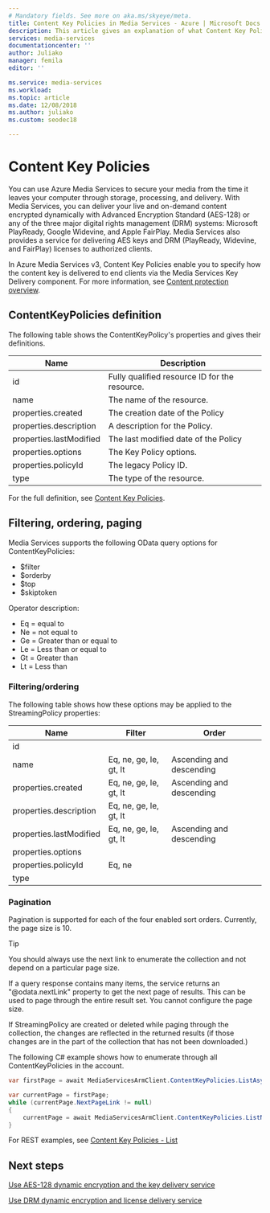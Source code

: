 ```yaml
---
# Mandatory fields. See more on aka.ms/skyeye/meta.
title: Content Key Policies in Media Services - Azure | Microsoft Docs
description: This article gives an explanation of what Content Key Policies are, and how they are used by Azure Media Services.
services: media-services
documentationcenter: ''
author: Juliako
manager: femila
editor: ''

ms.service: media-services
ms.workload: 
ms.topic: article
ms.date: 12/08/2018
ms.author: juliako
ms.custom: seodec18

---
```


# Content Key Policies

You can use Azure Media Services to secure your media from the time it leaves your computer through storage, processing, and delivery. With Media Services, you can deliver your live and on-demand content encrypted dynamically with Advanced Encryption Standard (AES-128) or any of the three major digital rights management (DRM) systems: Microsoft PlayReady, Google Widevine, and Apple FairPlay. Media Services also provides a service for delivering AES keys and DRM (PlayReady, Widevine, and FairPlay) licenses to authorized clients.

In Azure Media Services v3, Content Key Policies enable you to specify how the content key is delivered to end clients via the Media Services Key Delivery component. For more information, see [Content protection overview](content-protection-overview.md).

## ContentKeyPolicies definition

The following table shows the ContentKeyPolicy's properties and gives their definitions.

|Name|Description|
|---|---|
|id|Fully qualified resource ID for the resource.|
|name|The name of the resource.|
|properties.created	|The creation date of the Policy|
|properties.description	|A description for the Policy.|
|properties.lastModified|The last modified date of the Policy|
|properties.options	|The Key Policy options.|
|properties.policyId	|The legacy Policy ID.|
|type	|The type of the resource.|

For the full definition, see [Content Key Policies](https://docs.microsoft.com/rest/api/media/contentkeypolicies).

## Filtering, ordering, paging

Media Services supports the following OData query options for ContentKeyPolicies: 

* $filter 
* $orderby 
* $top 
* $skiptoken 

Operator description:

* Eq = equal to
* Ne = not equal to
* Ge = Greater than or equal to
* Le = Less than or equal to
* Gt = Greater than
* Lt = Less than

### Filtering/ordering

The following table shows how these options may be applied to the StreamingPolicy properties: 

|Name|Filter|Order|
|---|---|---|
|id|||
|name|Eq, ne, ge, le, gt, lt|Ascending and descending|
|properties.created	|Eq, ne, ge, le,  gt, lt|Ascending and descending|
|properties.description	|Eq, ne, ge, le, gt, lt||
|properties.lastModified	|Eq, ne, ge, le, gt, lt|Ascending and descending|
|properties.options	|||
|properties.policyId	|Eq, ne||
|type	|||

### Pagination

Pagination is supported for each of the four enabled sort orders. Currently, the page size is 10.

> [!TIP]
> You should always use the next link to enumerate the collection and not depend on a particular page size.

If a query response contains many items, the service returns an "\@odata.nextLink" property to get the next page of results. This can be used to page through the entire result set. You cannot configure the page size. 

If StreamingPolicy are created or deleted while paging through the collection, the changes are reflected in the returned results (if those changes are in the part of the collection that has not been downloaded.) 

The following C# example shows how to enumerate through all ContentKeyPolicies in the account.

```csharp
var firstPage = await MediaServicesArmClient.ContentKeyPolicies.ListAsync(CustomerResourceGroup, CustomerAccountName);

var currentPage = firstPage;
while (currentPage.NextPageLink != null)
{
    currentPage = await MediaServicesArmClient.ContentKeyPolicies.ListNextAsync(currentPage.NextPageLink);
}
```

For REST examples, see [Content Key Policies - List](https://docs.microsoft.com/rest/api/media/contentkeypolicies/list)

## Next steps

[Use AES-128 dynamic encryption and the key delivery service](protect-with-aes128.md)

[Use DRM dynamic encryption and license delivery service](protect-with-drm.md)

